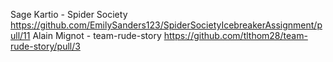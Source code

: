 Sage Kartio - Spider Society https://github.com/EmilySanders123/SpiderSocietyIcebreakerAssignment/pull/11
Alain Mignot - team-rude-story https://github.com/tlthom28/team-rude-story/pull/3
